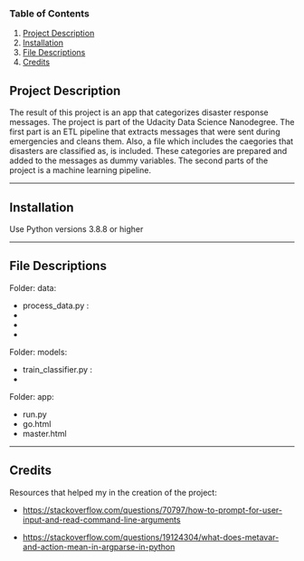 ### Table of Contents

1. [Project Description](#description)
2. [Installation](#installation)
3. [File Descriptions](#files)
4. [Credits](#credits)


## Project Description <a name="description"></a>

The result of this project is an app that categorizes disaster response messages. The project is part of the Udacity Data Science Nanodegree.
The first part is an ETL pipeline that extracts messages that were sent during emergencies and cleans them. Also, a file which includes the caegories that disasters are classified as, is included. These categories are prepared and added to the messages as dummy variables.
The second parts of the project is a machine learning pipeline.

-------------

## Installation <a name="installation"></a>

Use Python versions 3.8.8 or higher



-------------
## File Descriptions <a name="files"></a>

Folder: data:

- process_data.py : 
- 
- 
- 

Folder: models:

- train_classifier.py :
- 

Folder: app:

- run.py
- go.html
- master.html

-------------

## Credits <a name="credits"></a>

Resources that helped my in the creation of the project:

- https://stackoverflow.com/questions/70797/how-to-prompt-for-user-input-and-read-command-line-arguments

- https://stackoverflow.com/questions/19124304/what-does-metavar-and-action-mean-in-argparse-in-python

